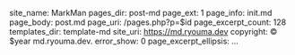 site_name: MarkMan
pages_dir: post-md
page_ext: 1
page_info: init.md
page_body: post.md
page_uri: /pages.php?p=$id
page_excerpt_count: 128
templates_dir: template-md
site_uri: https://md.ryouma.dev
copyright: © $year md.ryouma.dev.
error_show: 0
page_excerpt_ellipsis: …
